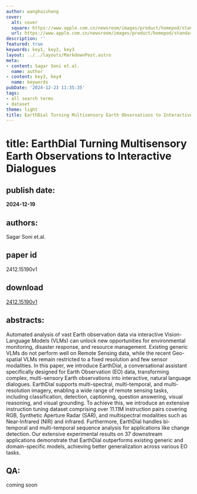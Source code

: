```yaml
---
author: wanghaisheng
cover:
  alt: cover
  square: https://www.apple.com.cn/newsroom/images/product/homepod/standard/Apple-HomePod-hero-230118_big.jpg.large_2x.jpg
  url: https://www.apple.com.cn/newsroom/images/product/homepod/standard/Apple-HomePod-hero-230118_big.jpg.large_2x.jpg
description: ''
featured: true
keywords: key1, key2, key3
layout: ../../layouts/MarkdownPost.astro
meta:
- content: Sagar Soni et.al.
  name: author
- content: key3, key4
  name: keywords
pubDate: '2024-12-23 11:35:35'
tags:
- all search terms
- dataset
theme: light
title: EarthDial Turning Multisensory Earth Observations to Interactive Dialogues
---
```


# title: EarthDial Turning Multisensory Earth Observations to Interactive Dialogues 
## publish date: 
**2024-12-19** 
## authors: 
  Sagar Soni et.al. 
## paper id
2412.15190v1
## download
[2412.15190v1](http://arxiv.org/abs/2412.15190v1)
## abstracts:
Automated analysis of vast Earth observation data via interactive Vision-Language Models (VLMs) can unlock new opportunities for environmental monitoring, disaster response, and resource management. Existing generic VLMs do not perform well on Remote Sensing data, while the recent Geo-spatial VLMs remain restricted to a fixed resolution and few sensor modalities. In this paper, we introduce EarthDial, a conversational assistant specifically designed for Earth Observation (EO) data, transforming complex, multi-sensory Earth observations into interactive, natural language dialogues. EarthDial supports multi-spectral, multi-temporal, and multi-resolution imagery, enabling a wide range of remote sensing tasks, including classification, detection, captioning, question answering, visual reasoning, and visual grounding. To achieve this, we introduce an extensive instruction tuning dataset comprising over 11.11M instruction pairs covering RGB, Synthetic Aperture Radar (SAR), and multispectral modalities such as Near-Infrared (NIR) and infrared. Furthermore, EarthDial handles bi-temporal and multi-temporal sequence analysis for applications like change detection. Our extensive experimental results on 37 downstream applications demonstrate that EarthDial outperforms existing generic and domain-specific models, achieving better generalization across various EO tasks.
## QA:
coming soon
